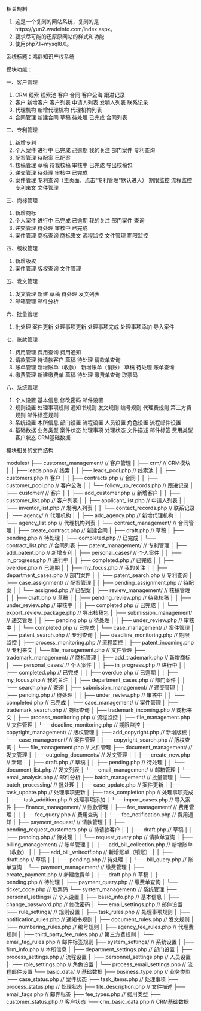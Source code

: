 相关规制
1. 这是一个复刻的网站系统，复刻的是https://yun2.wadeinfo.com/index.aspx。
2. 要求尽可能的还原原网站的样式和功能
3. 使用php7.1+mysql8.0。

系统标题：鸿鼎知识产权系统

模块功能：
<!-- 模块名称 -->
一、客户管理
<!-- 模块功能名称 -->
  1. CRM
    <!-- 功能文件 -->
    线索
    线索池
    客户
    合同
    客户公海
    跟进记录
  2. 客户
    新增客户
    客户列表
    申请人列表
    发明人列表
    联系记录
  3. 代理机构
    新增代理机构
    代理机构列表
  4. 合同管理
    新建合同
    草稿
    待处理
    已完成
    合同列表

二、专利管理
  1. 新增专利
  2. 个人案件
    进行中
    已完成
    己逾期
    我的关注
    部门案件
    专利查询
  3. 配案管理
    待配案
    已配案
  4. 核稿管理
    草稿
    待我核稿
    审核中
    已完成
    导出核稿包
  5. 递交管理
    待处理
    审核中
    已完成
  6. 案件管理
    专利查询（主页面，点击"专利管理"默认进入）
    期限监控
    流程监控
    专利来文
    文件管理

三、商标管理
  1. 新增商标
  2. 个人案件
    进行中
    已完成
    已逾期
    我的关注
    部门案件
    查询
  3. 递交管理
    待处理
    审核中
    已完成
  4. 案件管理
    商标查询
    商标来文
    流程监控
    文件管理
    期限监控

四、版权管理
  1. 新增版权
  2. 案件管理
    版权查询
    文件管理

五、发文管理
  1. 发文管理
    新建
    草稿
    待处理
    发文列表
  2. 邮箱管理
    邮件分析

六、批量管理
  1. 批处理
    案件更新
    处理事项更新
    处理事项完成
    处理事项添加
    导入案件

七、账款管理
  1. 费用管理
    费用查询
    费用通知
  2. 请款管理
    待请款客户
    草稿
    待处理
    请款单查询
  3. 账单管理
    新增账单（收款）
    新增账单（销账）
    草稿
    待处理
    账单查询
  4. 缴费管理
    新建缴费单
    草稿
    待处理
    缴费单查询
    取票码
    
八、系统管理
  1. 个人设置
    基本信息
    修改密码
    邮件设置
  2. 规则设置
    处理事项规则
    通知书规则
    发文规则
    编号规则
    代理费规则
    第三方费规则
    邮件标签规则
  3. 系统设置
    本所信息
    部门设置
    流程设置
    人员设置
    角色设置
    流程邮件设置
  4. 基础数据
    业务类型
    案件状态
    处理事项
    处理状态
    文件描述
    邮件标签
    费用类型
    客户状态
    CRM基础数据

模块相关的文件结构

modules/
├── customer_management/                // 客户管理
│   ├── crm/                           // CRM模块
│   │   ├── leads.php                  // 线索
│   │   ├── leads_pool.php             // 线索池
│   │   ├── customers.php              // 客户
│   │   ├── contracts.php              // 合同
│   │   ├── customer_pool.php          // 客户公海
│   │   └── follow_up_records.php      // 跟进记录
│   ├── customer/                      // 客户
│   │   ├── add_customer.php           // 新增客户
│   │   ├── customer_list.php          // 客户列表
│   │   ├── applicant_list.php         // 申请人列表
│   │   ├── inventor_list.php          // 发明人列表
│   │   └── contact_records.php        // 联系记录
│   ├── agency/                        // 代理机构
│   │   ├── add_agency.php             // 新增代理机构
│   │   └── agency_list.php            // 代理机构列表
│   └── contract_management/           // 合同管理
│       ├── create_contract.php        // 新建合同
│       ├── draft.php                  // 草稿
│       ├── pending.php                // 待处理
│       ├── completed.php              // 已完成
│       └── contract_list.php          // 合同列表
├── patent_management/                  // 专利管理
│   ├── add_patent.php                 // 新增专利
│   ├── personal_cases/                // 个人案件
│   │   ├── in_progress.php            // 进行中
│   │   ├── completed.php              // 已完成
│   │   ├── overdue.php                // 己逾期
│   │   ├── my_focus.php               // 我的关注
│   │   ├── department_cases.php       // 部门案件
│   │   └── patent_search.php          // 专利查询
│   ├── case_assignment/               // 配案管理
│   │   ├── pending_assignment.php     // 待配案
│   │   └── assigned.php               // 已配案
│   ├── review_management/             // 核稿管理
│   │   ├── draft.php                  // 草稿
│   │   ├── pending_review.php         // 待我核稿
│   │   ├── under_review.php           // 审核中
│   │   ├── completed.php              // 已完成
│   │   └── export_review_package.php  // 导出核稿包
│   ├── submission_management/         // 递交管理
│   │   ├── pending.php                // 待处理
│   │   ├── under_review.php           // 审核中
│   │   └── completed.php              // 已完成
│   └── case_management/               // 案件管理
│       ├── patent_search.php          // 专利查询
│       ├── deadline_monitoring.php    // 期限监控
│       ├── process_monitoring.php     // 流程监控
│       ├── patent_incoming.php        // 专利来文
│       └── file_management.php        // 文件管理
├── trademark_management/               // 商标管理
│   ├── add_trademark.php              // 新增商标
│   ├── personal_cases/                // 个人案件
│   │   ├── in_progress.php            // 进行中
│   │   ├── completed.php              // 已完成
│   │   ├── overdue.php                // 已逾期
│   │   ├── my_focus.php               // 我的关注
│   │   ├── department_cases.php       // 部门案件
│   │   └── search.php                 // 查询
│   ├── submission_management/         // 递交管理
│   │   ├── pending.php                // 待处理
│   │   ├── under_review.php           // 审核中
│   │   └── completed.php              // 已完成
│   └── case_management/               // 案件管理
│       ├── trademark_search.php       // 商标查询
│       ├── trademark_incoming.php     // 商标来文
│       ├── process_monitoring.php     // 流程监控
│       ├── file_management.php        // 文件管理
│       └── deadline_monitoring.php    // 期限监控
├── copyright_management/               // 版权管理
│   ├── add_copyright.php              // 新增版权
│   └── case_management/               // 案件管理
│       ├── copyright_search.php       // 版权查询
│       └── file_management.php        // 文件管理
├── document_management/                // 发文管理
│   ├── outgoing_documents/            // 发文管理
│   │   ├── create_new.php             // 新建
│   │   ├── draft.php                  // 草稿
│   │   ├── pending.php                // 待处理
│   │   └── document_list.php          // 发文列表
│   └── email_management/              // 邮箱管理
│       └── email_analysis.php         // 邮件分析
├── batch_management/                   // 批量管理
│   └── batch_processing/              // 批处理
│       ├── case_update.php            // 案件更新
│       ├── task_update.php            // 处理事项更新
│       ├── task_completion.php        // 处理事项完成
│       ├── task_addition.php          // 处理事项添加
│       └── import_cases.php           // 导入案件
├── finance_management/                 // 账款管理
│   ├── fee_management/                // 费用管理
│   │   ├── fee_query.php              // 费用查询
│   │   └── fee_notification.php       // 费用通知
│   ├── payment_request/               // 请款管理
│   │   ├── pending_request_customers.php // 待请款客户
│   │   ├── draft.php                  // 草稿
│   │   ├── pending.php                // 待处理
│   │   └── request_query.php          // 请款单查询
│   ├── billing_management/            // 账单管理
│   │   ├── add_bill_collection.php    // 新增账单（收款）
│   │   ├── add_bill_writeoff.php      // 新增账单（销账）
│   │   ├── draft.php                  // 草稿
│   │   ├── pending.php                // 待处理
│   │   └── bill_query.php             // 账单查询
│   └── payment_management/            // 缴费管理
│       ├── create_payment.php         // 新建缴费单
│       ├── draft.php                  // 草稿
│       ├── pending.php                // 待处理
│       ├── payment_query.php          // 缴费单查询
│       └── ticket_code.php            // 取票码
└── system_management/                  // 系统管理
    ├── personal_settings/             // 个人设置
    │   ├── basic_info.php             // 基本信息
    │   ├── change_password.php        // 修改密码
    │   └── email_settings.php         // 邮件设置
    ├── rule_settings/                 // 规则设置
    │   ├── task_rules.php             // 处理事项规则
    │   ├── notification_rules.php     // 通知书规则
    │   ├── document_rules.php         // 发文规则
    │   ├── numbering_rules.php        // 编号规则
    │   ├── agency_fee_rules.php       // 代理费规则
    │   ├── third_party_fee_rules.php  // 第三方费规则
    │   └── email_tag_rules.php        // 邮件标签规则
    ├── system_settings/               // 系统设置
    │   ├── firm_info.php              // 本所信息
    │   ├── department_settings.php    // 部门设置
    │   ├── process_settings.php       // 流程设置
    │   ├── personnel_settings.php     // 人员设置
    │   ├── role_settings.php          // 角色设置
    │   └── process_email_settings.php // 流程邮件设置
    └── basic_data/                    // 基础数据
        ├── business_type.php          // 业务类型
        ├── case_status.php            // 案件状态
        ├── task_items.php             // 处理事项
        ├── process_status.php         // 处理状态
        ├── file_description.php       // 文件描述
        ├── email_tags.php             // 邮件标签
        ├── fee_types.php              // 费用类型
        ├── customer_status.php        // 客户状态
        └── crm_basic_data.php         // CRM基础数据
